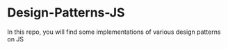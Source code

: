 # Design-Patterns-JS
In this repo, you will find some implementations of various design patterns on JS
